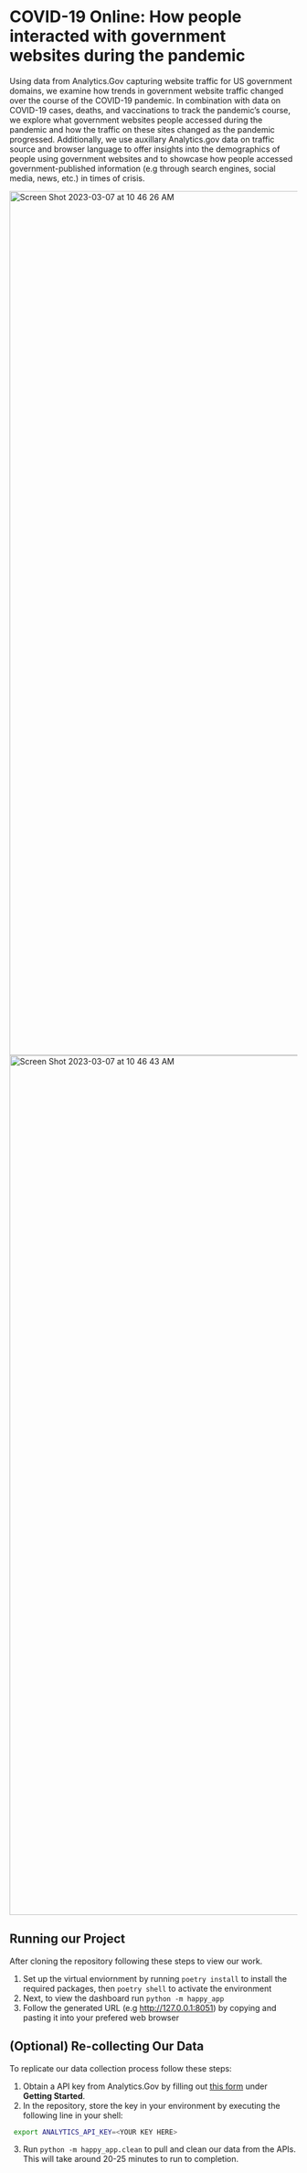 # COVID-19 Online: How people interacted with government websites during the pandemic

Using data from Analytics.Gov capturing website traffic for US government domains, we examine how trends in government website traffic changed over the course of the COVID-19 pandemic. In combination with data on COVID-19 cases, deaths, and vaccinations to track the pandemic’s course, we explore what government websites people accessed during the pandemic and how the traffic on these sites changed as the pandemic progressed. Additionally, we use auxillary Analytics.gov data on traffic source and browser language to offer insights into the demographics of people using government websites and to showcase how people accessed government-published information (e.g through search engines, social media, news, etc.) in times of crisis. 

<img width="1512" alt="Screen Shot 2023-03-07 at 10 46 26 AM" src="https://user-images.githubusercontent.com/111666975/223491476-f765f0d8-d81c-44aa-b807-ccb3737586ff.png">
<img width="1504" alt="Screen Shot 2023-03-07 at 10 46 43 AM" src="https://user-images.githubusercontent.com/111666975/223491546-41fae7b1-50c0-4cde-9df7-49370db9e8c6.png">

## Running our Project

After cloning the repository following these steps to view our work.

1. Set up the virtual enviornment by running ``` poetry install ``` to install the required packages, then ```poetry shell``` to activate the environment
2. Next, to view the dashboard run ```python -m happy_app``` 
3. Follow the generated URL (e.g http://127.0.0.1:8051) by copying and pasting it into your prefered web browser

## (Optional) Re-collecting Our Data

To replicate our data collection process follow these steps:

1. Obtain a API key from Analytics.Gov by filling out [this form](https://open.gsa.gov/api/dap/) under **Getting Started**.
2. In the repository, store the key in your environment by executing the following line in your shell:
```bash
 export ANALYTICS_API_KEY=<YOUR KEY HERE> 
 ```
3. Run ```python -m happy_app.clean``` to pull and clean our data from the APIs. This will take around 20-25 minutes to run to completion. 

